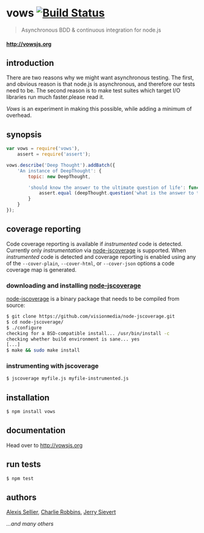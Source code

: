 # vows [![Build Status](https://api.travis-ci.org/flatiron/vows.svg)](http://travis-ci.org/flatiron/vows)

> Asynchronous BDD & continuous integration for node.js

#### <http://vowsjs.org> #

introduction
------------
There are two reasons why we might want asynchronous testing. The first, and obvious reason is that node.js is asynchronous, and therefore our tests need to be. The second reason is to make test suites which target I/O libraries run much faster.please read it.

_Vows_ is an experiment in making this possible, while adding a minimum of overhead.

synopsis
--------

```js
var vows = require('vows'),
    assert = require('assert');

vows.describe('Deep Thought').addBatch({
    'An instance of DeepThought': {
        topic: new DeepThought,

        'should know the answer to the ultimate question of life': function (deepThought) {
            assert.equal (deepThought.question('what is the answer to the universe?'), 42);
        }
    }
});
```

coverage reporting
------------------
Code coverage reporting is available if _instrumented_ code is detected.  Currently only _instrumentation_ via [node-jscoverage](https://github.com/visionmedia/node-jscoverage) is supported.  When _instrumented_ code is detected and coverage reporting is enabled using any of the `--cover-plain`, `--cover-html`, or `--cover-json` options a code coverage map is generated.

### downloading and installing [node-jscoverage](https://github.com/visionmedia/node-jscoverage)
[node-jscoverage](https://github.com/visionmedia/node-jscoverage) is a binary package that needs to be compiled from source:

```sh
$ git clone https://github.com/visionmedia/node-jscoverage.git
$ cd node-jscoverage/
$ ./configure
checking for a BSD-compatible install... /usr/bin/install -c
checking whether build environment is sane... yes
[...]
$ make && sudo make install
```

### instrumenting with jscoverage

```sh
$ jscoverage myfile.js myfile-instrumented.js
```

installation
------------

```sh
$ npm install vows
```

documentation
-------------

Head over to <http://vowsjs.org>

run tests
-------------

```sh
$ npm test
```

authors
-------

[Alexis Sellier](https://github.com/cloudhead), [Charlie Robbins](https://github.com/indexzero), [Jerry Sievert](https://github.com/jerrysievert)

*...and many others*

